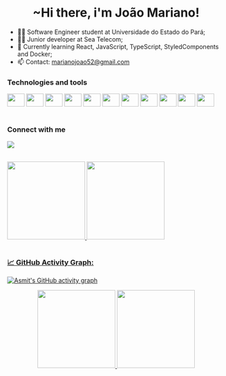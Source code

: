 
 <h1 align="center">~Hi there, i'm João Mariano!</h1>
 
- 🧑‍🎓 Software Engineer student at Universidade do Estado do Pará;
- 👨‍💻 Junior developer at Sea Telecom;
- 📝 Currently learning React, JavaScript, TypeScript, StyledComponents and Docker;
- 📫 Contact: marianojoao52@gmail.com

### Technologies and tools
 <div style="display: inline_block">
    <img alling="center" height="30" width="40" src="https://cdn.jsdelivr.net/gh/devicons/devicon/icons/javascript/javascript-original.svg" />
    <img alling="center" height="30" width="40" src="https://cdn.jsdelivr.net/gh/devicons/devicon/icons/typescript/typescript-original.svg" />
    <img alling="center" height="30" width="40" src="https://cdn.jsdelivr.net/gh/devicons/devicon/icons/react/react-original.svg" />
    <img alling="center" height="30" width="40" src="https://cdn.jsdelivr.net/gh/devicons/devicon/icons/python/python-original.svg" />
    <img alling="center" height="30" width="40" src="https://cdn.jsdelivr.net/gh/devicons/devicon/icons/django/django-plain.svg" />
    <img alling="center" height="30" width="40" src="https://cdn.jsdelivr.net/gh/devicons/devicon/icons/html5/html5-original.svg" />
    <img alling="center" height="30" width="40" src="https://cdn.jsdelivr.net/gh/devicons/devicon/icons/css3/css3-original.svg" />
    <img alling="center" height="30" width="40" src="https://cdn.jsdelivr.net/gh/devicons/devicon/icons/bootstrap/bootstrap-original.svg" />
    <img alling="center" height="30" width="40" src="https://cdn.jsdelivr.net/gh/devicons/devicon/icons/c/c-original.svg" />
    <img alling="center" height="30" width="40" src="https://cdn.jsdelivr.net/gh/devicons/devicon/icons/java/java-plain.svg" />  
    <img alling="center" height="30" width="40" src="https://cdn.jsdelivr.net/gh/devicons/devicon/icons/linux/linux-original.svg" />
</div>
<br>

### Connect with me
  <a href="https://br.linkedin.com/in/joaomariano52?trk=people-guest_people_search-card" target="_blank"><img src="https://img.shields.io/badge/-LinkedIn-%230077B5?style=for-the-badge&logo=linkedin&logoColor=white" target="_blank"></a>
</div>
<br>

<div>
<a href="https://github.com/JoonMarion">
<img height="180em" src="https://github-readme-stats.vercel.app/api/top-langs/?username=JoonMarion&layout=compact&langs_count=7&theme=dracula"/>
<img height="180em" src="https://github-readme-stats.vercel.app/api?username=JoonMarion&show_icons=true&theme=dracula&include_all_commits=true&count_private=true"/>
</div>
 <br>
 
 ### 📈 GitHub Activity Graph:
![Asmit's GitHub activity graph](https://activity-graph.herokuapp.com/graph?username=JoonMarion&hide_border=true&theme=redical)
  
<div align="center">
  <a href="https://github.com/JoonMarion">
  <img height="180em" src="https://github-readme-stats.vercel.app/api?username=JoonMarion&show_icons=true&theme=radical&include_all_commits=true&count_private=false"/>
  <img height="180em" src="https://github-readme-stats.vercel.app/api/top-langs/?username=JoonMarion&layout=compact&langs_count=7&theme=radical"/>
</div>
<br/>
